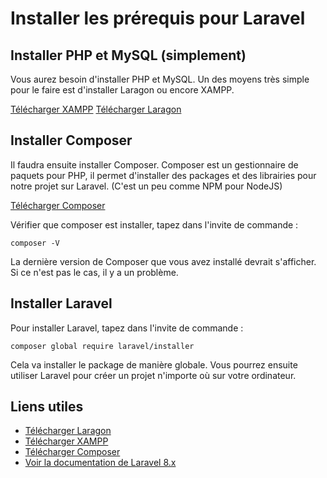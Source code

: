 # Installer les prérequis pour Laravel

## Installer PHP et MySQL (simplement)

Vous aurez besoin d'installer PHP et MySQL.
Un des moyens très simple pour le faire est d'installer Laragon ou encore XAMPP.

[Télécharger XAMPP](https://www.apachefriends.org/fr/index.html)
[Télécharger Laragon](https://laragon.org/download/)

## Installer Composer

Il faudra ensuite installer Composer.
Composer est un gestionnaire de paquets pour PHP, il permet d'installer des packages et des librairies pour notre projet sur Laravel. (C'est un peu comme NPM pour NodeJS)

[Télécharger Composer](https://getcomposer.org/)

Vérifier que composer est installer, tapez dans l'invite de commande :

```
composer -V
```

La dernière version de Composer que vous avez installé devrait s'afficher. Si ce n'est pas le cas, il y a un problème.

## Installer Laravel

Pour installer Laravel, tapez dans l'invite de commande :

```
composer global require laravel/installer
```

Cela va installer le package de manière globale. Vous pourrez ensuite utiliser Laravel pour créer un projet n'importe où sur votre ordinateur.

## Liens utiles

- [Télécharger Laragon](https://laragon.org/download/)
- [Télécharger XAMPP](https://www.apachefriends.org/fr/index.html)
- [Télécharger Composer](https://getcomposer.org/)
- [Voir la documentation de Laravel 8.x](https://laravel.com/docs/8.x)
